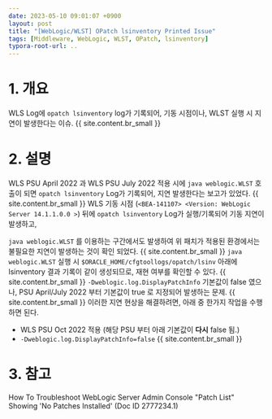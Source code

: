 ```yaml
---
date: 2023-05-10 09:01:07 +0900
layout: post
title: "[WebLogic/WLST] OPatch lsinventory Printed Issue"
tags: [Middleware, WebLogic, WLST, OPatch, lsinventory]
typora-root-url: ..
---
```


# 1. 개요

WLS Log에 `opatch lsinventory` log가 기록되어, 기동 시점이나, WLST 실행 시 지연이 발생한다는 이슈.
{{ site.content.br_small }}
# 2. 설명

WLS PSU April 2022 과 WLS PSU July 2022 적용 시에 `java weblogic.WLST` 호출이 되면 `opatch lsinventory` Log가 기록되어, 지연 발생한다는 보고가 있었다. 
{{ site.content.br_small }}
WLS 기동 시점 (`<BEA-141107> <Version: WebLogic Server 14.1.1.0.0 >`) 뒤에 `opatch lsinventory` Log가 실행/기록되어 기동 지연이 발생하고,

`java weblogic.WLST` 를 이용하는 구간에서도 발생하여 위 패치가 적용된 환경에서는 불필요한 지연이 발생하는 것이 확인 되었다.
{{ site.content.br_small }}
`java weblogic.WLST` 실행 시 `$ORACLE_HOME/cfgtoollogs/opatch/lsinv` 아래에 lsinventory 결과 기록이 같이 생성되므로, 재현 여부를 확인할 수 있다.
{{ site.content.br_small }}
`-Dweblogic.log.DisplayPatchInfo` 기본값이 false 였으나, PSU April/July 2022 부터 기본값이 true 로 지정되어 발생하는 문제.
{{ site.content.br_small }}
이러한 지연 현상을 해결하려면, 아래 중 한가지 작업을 수행하면 된다.

* WLS PSU Oct 2022 적용 (해당 PSU 부터 아래 기본값이 **다시** false 됨.)
* `-Dweblogic.log.DisplayPatchInfo=false`
{{ site.content.br_small }}
# 3. 참고

How To Troubleshoot WebLogic Server Admin Console "Patch List" Showing 'No Patches Installed' (Doc ID 2777234.1)

